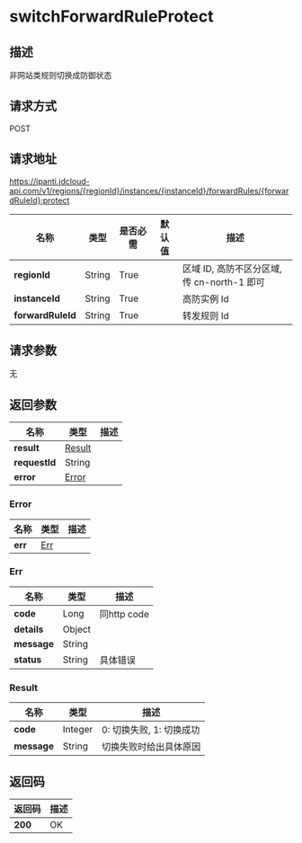 # switchForwardRuleProtect


## 描述
非网站类规则切换成防御状态

## 请求方式
POST

## 请求地址
https://ipanti.jdcloud-api.com/v1/regions/{regionId}/instances/{instanceId}/forwardRules/{forwardRuleId}:protect

|名称|类型|是否必需|默认值|描述|
|---|---|---|---|---|
|**regionId**|String|True| |区域 ID, 高防不区分区域, 传 cn-north-1 即可|
|**instanceId**|String|True| |高防实例 Id|
|**forwardRuleId**|String|True| |转发规则 Id|

## 请求参数
无


## 返回参数
|名称|类型|描述|
|---|---|---|
|**result**|[Result](switchforwardruleprotect#result)| |
|**requestId**|String| |
|**error**|[Error](switchforwardruleprotect#error)| |

### <div id="error">Error</div>
|名称|类型|描述|
|---|---|---|
|**err**|[Err](switchforwardruleprotect#err)| |
### <div id="err">Err</div>
|名称|类型|描述|
|---|---|---|
|**code**|Long|同http code|
|**details**|Object| |
|**message**|String| |
|**status**|String|具体错误|
### <div id="result">Result</div>
|名称|类型|描述|
|---|---|---|
|**code**|Integer|0: 切换失败, 1: 切换成功|
|**message**|String|切换失败时给出具体原因|

## 返回码
|返回码|描述|
|---|---|
|**200**|OK|

